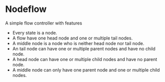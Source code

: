 # Nodeflow

A simple flow controller with features

* Every state is a node.
* A flow have one head node and one or multiple tail nodes.
* A middle node is a node who is neither head node nor tail node.
* An tail node can have one or multiple parent nodes and have no child node.
* A head node can have one or multiple child nodes and have no parent node.
* A middle node can only have one parent node and one or multiple child nodes.


